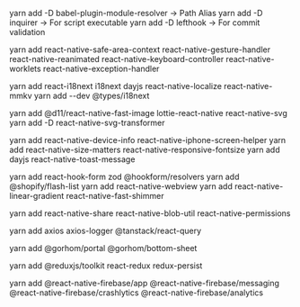 yarn add -D babel-plugin-module-resolver -> Path Alias
yarn add -D inquirer -> For script executable
yarn add -D lefthook -> For commit validation

yarn add react-native-safe-area-context react-native-gesture-handler react-native-reanimated react-native-keyboard-controller react-native-worklets react-native-exception-handler

yarn add react-i18next i18next dayjs react-native-localize react-native-mmkv
yarn add --dev @types/i18next

yarn add @d11/react-native-fast-image lottie-react-native react-native-svg
yarn add -D react-native-svg-transformer

yarn add react-native-device-info react-native-iphone-screen-helper
yarn add react-native-size-matters react-native-responsive-fontsize
yarn add dayjs react-native-toast-message

yarn add react-hook-form zod @hookform/resolvers
yarn add @shopify/flash-list
yarn add react-native-webview
yarn add react-native-linear-gradient react-native-fast-shimmer

yarn add react-native-share react-native-blob-util react-native-permissions

yarn add axios axios-logger @tanstack/react-query

yarn add @gorhom/portal @gorhom/bottom-sheet

yarn add @reduxjs/toolkit react-redux redux-persist

yarn add @react-native-firebase/app @react-native-firebase/messaging @react-native-firebase/crashlytics @react-native-firebase/analytics
